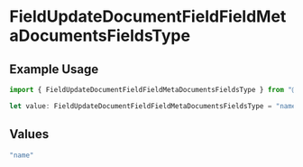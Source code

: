 # FieldUpdateDocumentFieldFieldMetaDocumentsFieldsType

## Example Usage

```typescript
import { FieldUpdateDocumentFieldFieldMetaDocumentsFieldsType } from "@documenso/sdk-typescript/models/operations";

let value: FieldUpdateDocumentFieldFieldMetaDocumentsFieldsType = "name";
```

## Values

```typescript
"name"
```